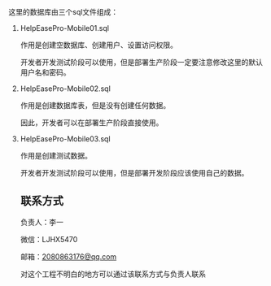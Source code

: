 这里的数据库由三个sql文件组成：

1. HelpEasePro-Mobile01.sql
  
   作用是创建空数据库、创建用户、设置访问权限。
   
   开发者开发测试阶段可以使用，但是部署生产阶段一定要注意修改这里的默认用户名和密码。

2. HelpEasePro-Mobile02.sql

   作用是创建数据库表，但是没有创建任何数据。
   
   因此，开发者可以在部署生产阶段直接使用。

3. HelpEasePro-Mobile03.sql

   作用是创建测试数据。
   
   开发者开发测试阶段可以使用，但是部署开发阶段应该使用自己的数据。
   
   
   
   ## 联系方式
   
   负责人：李一
   
   微信：LJHX5470
   
   邮箱：2080863176@qq.com
   
   对这个工程不明白的地方可以通过该联系方式与负责人联系